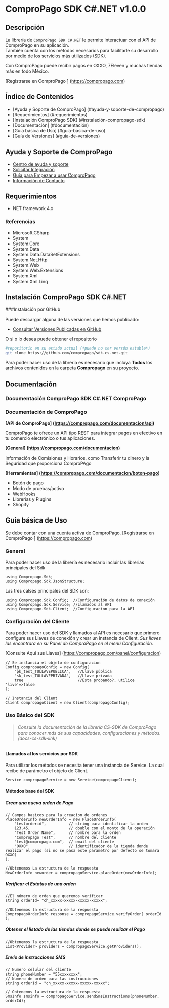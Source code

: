 # ComproPago SDK C#.NET v1.0.0

## Descripción
La librería de `ComproPago SDK C#.NET` le permite interactuar con el API de ComproPago en su aplicación.  
También cuenta con los métodos necesarios para facilitarle su desarrollo por medio de los servicios 
más utilizados (SDK). 

Con ComproPago puede recibir pagos en OXXO, 7Eleven y muchas tiendas más en todo México.

[Registrarse en ComproPago ] (https://compropago.com)

## Índice de Contenidos
- [Ayuda y Soporte de ComproPago] (#ayuda-y-soporte-de-compropago)
- [Requerimientos] (#requerimientos)
- [Instalación ComproPago SDK] (#instalación-compropago-sdk)
- [Documentación] (#documentación)
- [Guía básica de Uso] (#guía-básica-de-uso)
- [Guía de Versiones] (#guía-de-versiones)


## Ayuda y Soporte de ComproPago

- [Centro de ayuda y soporte](https://compropago.com/ayuda-y-soporte)
- [Solicitar Integración](https://compropago.com/integracion)
- [Guía para Empezar a usar ComproPago](https://compropago.com/ayuda-y-soporte/como-comenzar-a-usar-compropago)
- [Información de Contacto](https://compropago.com/contacto)

## Requerimientos
* NET framework 4.x

### Referencias
* Microsoft.CSharp
* System
* System.Core
* System.Data
* System.Data.DataSetExtensions
* System.Net.Http
* System.Web
* System.Web.Extensions
* System.Xml
* System.Xml.Linq


## Instalación ComproPago SDK C#.NET

###Instalación por GitHub

Puede descargar alguna de las versiones que hemos publicado:
- [Consultar Versiones Publicadas en GitHub](https://github.com/compropago/compropago-php/releases)

O si o lo desea puede obtener el repositorio
```bash
#repositorio en su estado actual (*puede no ser versón estable*)
git clone https://github.com/compropago/sdk-cs-net.git
```
Para poder hacer uso de la librería es necesario que incluya **Todos** los archivos contenidos en la carpeta 
**Compropago** en su proyecto.
 
## Documentación
### Documentación ComproPago SDK C#.NET ComproPago

### Documentación de ComproPago
**[API de ComproPago] (https://compropago.com/documentacion/api)**

ComproPago te ofrece un API tipo REST para integrar pagos en efectivo en tu comercio electrónico o tus aplicaciones.


**[General] (https://compropago.com/documentacion)**

Información de Comisiones y Horarios, como Transferir tu dinero y la Seguridad que proporciona ComproPAgo


**[Herramientas] (https://compropago.com/documentacion/boton-pago)**
* Botón de pago
* Modo de pruebas/activo
* WebHooks
* Librerías y Plugins
* Shopify

## Guía básica de Uso
Se debe contar con una cuenta activa de ComproPago. [Registrarse en ComproPago ] (https://compropago.com)

### General

Para poder hacer uso de la librería es necesario incluir las librerias principales del Sdk 
```CSharp
using Compropago.Sdk;
using Compropago.Sdk.JsonStructure;
```
Las tres calses principales del SDK son:
```CSharp
using Compropago.Sdk.Config;  //Configuración de datos de conexión
using Compropago.Sdk.Service; //Llamados al API
using Compropago.Sdk.Client;  //Configuracion para la API
```

### Configuración del Cliente 
Para poder hacer uso del SDK y llamados al API es necesario que primero configure sus Llaves de conexión y crear un instancia de Client.
*Sus llaves las encontrara en su Panel de ComproPago en el menú Configuración.*

[Consulte Aquí sus Llaves] (https://compropago.com/panel/configuracion) 

```CSharp
// Se instancia el objeto de configuracion
Config compropagoConfig = new Config(
    "pk_test_TULLAVEPUBLICA",   //Llave pública
    "sk_test_TULLAVEPRIVADA",   //Llave privada 
    true                        //Esta probando?, utilice  'live'=>false
);

// Instancia del Client
Client compropagoClient = new Client(compropagoConfig);
```
### Uso Básico del SDK

> ###### Consulte la documentación de la librería CS-SDK de ComproPago para conocer más de sus capacidades, configuraciones y métodos. (docs-cs-sdk-link)
 

#### Llamados al los servicios por SDK 
Para utilizar los métodos se necesita tener una instancia de Service. La cual recibe de parámetro el objeto de Client. 
```CSharp
Service compropagoService = new Service(compropagoClient);
```
#### Métodos base del SDK
##### Crear una nueva orden de Pago
```CSharp
// Campos basicos para la creacion de ordenes
PlaceOrderInfo newOrderInfo = new PlaceOrderInfo(
    "testorderid",          // string para identificar la orden 
    123.45,                 // double con el monto de la operación
    "Test Order Name",      // nombre para la orden
    "Compropago Test",      // nombre del cliente
    "test@compropago.com",  // email del cliente
    "OXXO"                  // identificador de la tienda donde realizar el pago (si no se pasa este parametro por defecto se tomara OXXO)
);

//Obtenemos La estructura de la respuesta 
NewOrderInfo neworder = compropagoService.placeOrder(newOrderInfo);
```

##### Verificar el Estatus de una orden

```CSharp
//El número de orden que queremos verificar
string orderId= "ch_xxxxx-xxxxx-xxxxx-xxxxx";

//Obtenemos la estructura de la respuesta 
CompropagoOrderInfo response = compropagoService.verifyOrder( orderId );

```

##### Obtener el listado de las tiendas donde se puede realizar el Pago

```CSharp
//Obtenemos la estructura de la respuesta 
List<Provider> providers = compropagoService.getProviders();
```

##### Envio de instrucciones SMS

```CSharp
// Numero celular del cliente
string phoneNumber = "55xxxxxxxx";
// Numero de orden para las instrucciones
string orderId = "ch_xxxxx-xxxxx-xxxxx-xxxxx";

// Obtenemos la estructura de la respuesta
SmsInfo smsinfo = compropagoService.sendSmsInstructions(phoneNumber, orderId);
```

